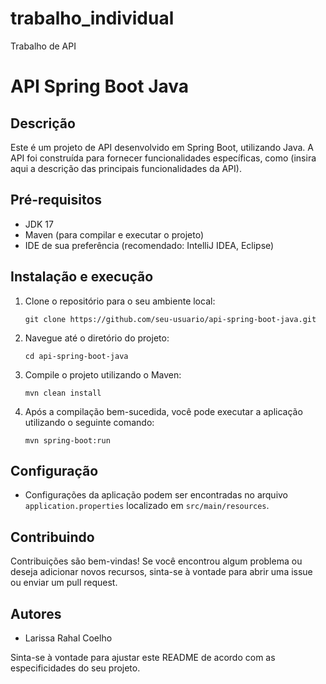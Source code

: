 # trabalho_individual
 Trabalho de API 
 
# API Spring Boot Java

## Descrição
Este é um projeto de API desenvolvido em Spring Boot, utilizando Java. A API foi construída para fornecer funcionalidades específicas, como (insira aqui a descrição das principais funcionalidades da API).

## Pré-requisitos
- JDK 17
- Maven (para compilar e executar o projeto)
- IDE de sua preferência (recomendado: IntelliJ IDEA, Eclipse)

## Instalação e execução
1. Clone o repositório para o seu ambiente local:
   ```
   git clone https://github.com/seu-usuario/api-spring-boot-java.git
   ```
2. Navegue até o diretório do projeto:
   ```
   cd api-spring-boot-java
   ```
3. Compile o projeto utilizando o Maven:
   ```
   mvn clean install
   ```
4. Após a compilação bem-sucedida, você pode executar a aplicação utilizando o seguinte comando:
   ```
   mvn spring-boot:run
   ```

## Configuração
- Configurações da aplicação podem ser encontradas no arquivo `application.properties` localizado em `src/main/resources`.

## Contribuindo
Contribuições são bem-vindas! Se você encontrou algum problema ou deseja adicionar novos recursos, sinta-se à vontade para abrir uma issue ou enviar um pull request.

## Autores
- Larissa Rahal Coelho

Sinta-se à vontade para ajustar este README de acordo com as especificidades do seu projeto.
